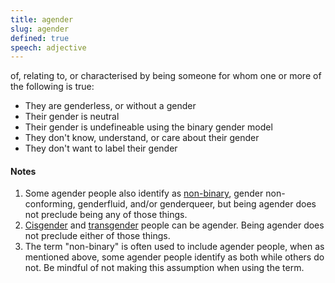 ```yaml
---
title: agender
slug: agender
defined: true
speech: adjective
---
```


of, relating to, or characterised by being someone for whom one or more of the following is true:

- They are genderless, or without a gender
- Their gender is neutral
- Their gender is undefineable using the binary gender model
- They don't know, understand, or care about their gender
- They don't want to label their gender

#### Notes

1. Some agender people also identify as [non-binary](/definitions/non-binary), gender non-conforming, genderfluid, and/or genderqueer, but being agender does not preclude being any of those things.
1. [Cisgender](/definitions/cisgender) and [transgender](/definitions/transgender) people can be agender. Being agender does not preclude either of those things.
1. The term "non-binary" is often used to include agender people, when as mentioned above, some agender people identify as both while others do not. Be mindful of not making this assumption when using the term.
